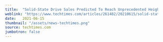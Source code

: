 ```yaml
---
title:  "Solid-State Drive Sales Predicted To Reach Unprecedented Heights"
weblink: "https://www.techtimes.com/articles/261482/20210615/solid-state-drive-sales-predicted-reach-unprecedented-heights.htm"
date:   2021-06-15
thumbnail: "/assets/news-techtimes.png"
source: techtimes.com
jumbotron: false
---
```

